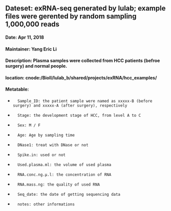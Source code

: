 ## Dateset: exRNA-seq generated by lulab; example files were gerented by random sampling 1,000,000 reads
#### Date: Apr 11, 2018
#### Maintainer: Yang Eric Li
#### Description: Plasma samples were collected from HCC patients (befroe surgery) and normal people.
#### location: cnode:/BioII/lulab_b/shared/projects/exRNA/hcc_examples/

#### Metatable:
*       Sample_ID: the patient sample were named as xxxxx-B (before surgery) and xxxxx-A (after surgery), respectively
*       Stage: the development stage of HCC, from level A to C
*       Sex: M / F
*       Age: Age by sampling time
*       DNase1: treat with DNase or not
*       Spike.in: used or not
*       Used.plasma.ml: the volume of used plasma
*       RNA.conc.ng.μ.l: the concentration of RNA
*       RNA.mass.ng: the quality of used RNA
*       Seq_date: the date of getting sequencing data
*       notes: other informations
